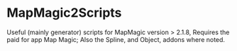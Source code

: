 # MapMagic2Scripts
Useful (mainly generator) scripts for MapMagic version > 2.1.8, Requires the paid for app Map Magic; Also the Spline, and Object, addons where noted. 
